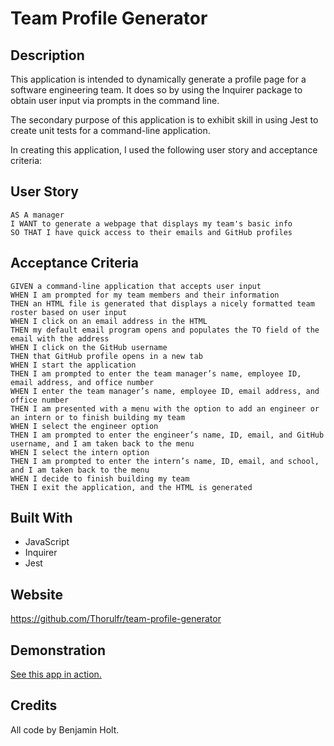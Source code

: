 # Team Profile Generator

## Description

This application is intended to dynamically generate a profile page for a software engineering team. It does so by using the Inquirer package to obtain user input via prompts in the command line.

The secondary purpose of this application is to exhibit skill in using Jest to create unit tests for a command-line application.

In creating this application, I used the following user story and acceptance criteria:

## User Story

```
AS A manager
I WANT to generate a webpage that displays my team's basic info
SO THAT I have quick access to their emails and GitHub profiles
```

## Acceptance Criteria

```
GIVEN a command-line application that accepts user input
WHEN I am prompted for my team members and their information
THEN an HTML file is generated that displays a nicely formatted team roster based on user input
WHEN I click on an email address in the HTML
THEN my default email program opens and populates the TO field of the email with the address
WHEN I click on the GitHub username
THEN that GitHub profile opens in a new tab
WHEN I start the application
THEN I am prompted to enter the team manager’s name, employee ID, email address, and office number
WHEN I enter the team manager’s name, employee ID, email address, and office number
THEN I am presented with a menu with the option to add an engineer or an intern or to finish building my team
WHEN I select the engineer option
THEN I am prompted to enter the engineer’s name, ID, email, and GitHub username, and I am taken back to the menu
WHEN I select the intern option
THEN I am prompted to enter the intern’s name, ID, email, and school, and I am taken back to the menu
WHEN I decide to finish building my team
THEN I exit the application, and the HTML is generated
```

## Built With

-   JavaScript
-   Inquirer
-   Jest

## Website

<https://github.com/Thorulfr/team-profile-generator>

## Demonstration

[See this app in action.](URL)

## Credits

All code by Benjamin Holt.
